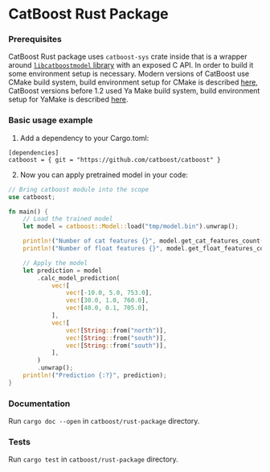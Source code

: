 CatBoost Rust Package
======================

### Prerequisites

CatBoost Rust package uses `catboost-sys` crate inside that is a wrapper around [`libcatboostmodel` library](https://catboost.ai/docs/en/concepts/c-plus-plus-api_dynamic-c-pluplus-wrapper) with an exposed C API.
In order to build it some environment setup is necessary. Modern versions of CatBoost use CMake build system, build environment setup for CMake is described [here](https://catboost.ai/docs/en/installation/build-environment-setup-for-cmake), CatBoost versions before 1.2 used Ya Make build system, build environment setup for YaMake is described [here](https://catboost.ai/docs/en/installation/build-environment-setup-for-ya-make).

### Basic usage example

1. Add a dependency to your Cargo.toml:
```
[dependencies]
catboost = { git = "https://github.com/catboost/catboost" }
```

2. Now you can apply pretrained model in your code:
```rust
// Bring catboost module into the scope
use catboost;

fn main() {
    // Load the trained model
    let model = catboost::Model::load("tmp/model.bin").unwrap();

    println!("Number of cat features {}", model.get_cat_features_count());
    println!("Number of float features {}", model.get_float_features_count());

    // Apply the model
    let prediction = model
        .calc_model_prediction(
            vec![
                vec![-10.0, 5.0, 753.0],
                vec![30.0, 1.0, 760.0],
                vec![40.0, 0.1, 705.0],
            ],
            vec![
                vec![String::from("north")],
                vec![String::from("south")],
                vec![String::from("south")],
            ],
        )
        .unwrap();
    println!("Prediction {:?}", prediction);
}
```

### Documentation
Run `cargo doc --open` in `catboost/rust-package` directory.

### Tests

Run `cargo test` in `catboost/rust-package` directory.
